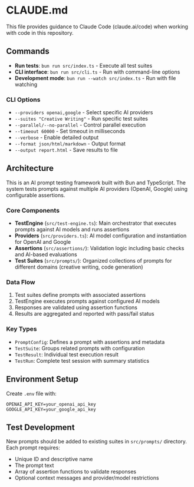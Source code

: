# CLAUDE.md

This file provides guidance to Claude Code (claude.ai/code) when working with code in this repository.

## Commands

- **Run tests**: `bun run src/index.ts` - Execute all test suites
- **CLI interface**: `bun run src/cli.ts` - Run with command-line options
- **Development mode**: `bun run --watch src/index.ts` - Run with file watching

### CLI Options
- `--providers openai,google` - Select specific AI providers
- `--suites "Creative Writing"` - Run specific test suites
- `--parallel/--no-parallel` - Control parallel execution
- `--timeout 60000` - Set timeout in milliseconds
- `--verbose` - Enable detailed output
- `--format json/html/markdown` - Output format
- `--output report.html` - Save results to file

## Architecture

This is an AI prompt testing framework built with Bun and TypeScript. The system tests prompts against multiple AI providers (OpenAI, Google) using configurable assertions.

### Core Components

- **TestEngine** (`src/test-engine.ts`): Main orchestrator that executes prompts against AI models and runs assertions
- **Providers** (`src/providers.ts`): AI model configuration and instantiation for OpenAI and Google
- **Assertions** (`src/assertions/`): Validation logic including basic checks and AI-based evaluations
- **Test Suites** (`src/prompts/`): Organized collections of prompts for different domains (creative writing, code generation)

### Data Flow

1. Test suites define prompts with associated assertions
2. TestEngine executes prompts against configured AI models
3. Responses are validated using assertion functions
4. Results are aggregated and reported with pass/fail status

### Key Types

- `PromptConfig`: Defines a prompt with assertions and metadata
- `TestSuite`: Groups related prompts with configuration
- `TestResult`: Individual test execution result
- `TestRun`: Complete test session with summary statistics

## Environment Setup

Create `.env` file with:
```
OPENAI_API_KEY=your_openai_api_key
GOOGLE_API_KEY=your_google_api_key
```

## Test Development

New prompts should be added to existing suites in `src/prompts/` directory. Each prompt requires:
- Unique ID and descriptive name
- The prompt text
- Array of assertion functions to validate responses
- Optional context messages and provider/model restrictions